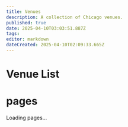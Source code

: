 ```yaml
---
title: Venues
description: A collection of Chicago venues.
published: true
date: 2025-04-10T03:03:51.887Z
tags: 
editor: markdown
dateCreated: 2025-04-10T02:09:33.665Z
---
```


# Venue List
<h1><span id="section_name"></span> pages</h1>

<div id="pageTree">Loading pages...</div>

